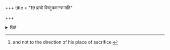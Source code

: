 +++
title = "19 प्राचो विष्णुक्रमान्क्रामति"

+++

<details><summary>थिते</summary>

19. He takes the Viṣṇu-steps (from the west) to the east.[^1]  

[^1]: and not to the direction of his place of sacrifice.
</details>
